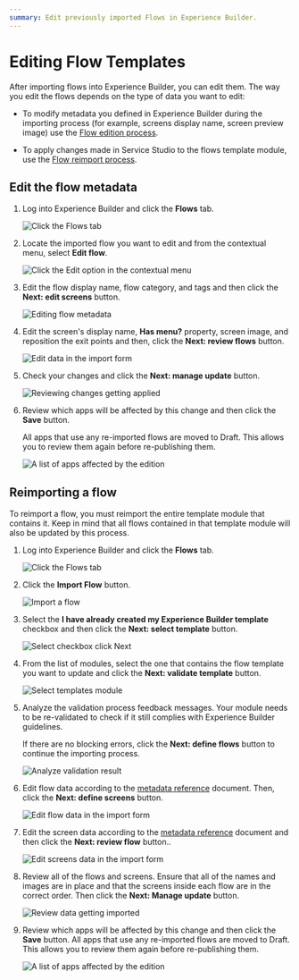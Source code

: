 ```yaml
---
summary: Edit previously imported Flows in Experience Builder.
---
```


# Editing Flow Templates

After importing flows into Experience Builder, you can edit them. The way you edit the flows depends on the type of data you want to edit:

* To modify metadata you defined in Experience Builder during the importing process (for example, screens display name, screen preview image) use the [Flow edition process](#edit-the-flow-metadata).

* To apply changes made in Service Studio to the flows template module, use the [Flow reimport process](#reimporting-a-flow).

## Edit the flow metadata

1. Log into Experience Builder and click the **Flows** tab.

    ![Click the Flows tab](images/flows-tab-eb.png)

1. Locate the imported flow you want to edit and from the contextual menu, select **Edit flow**.

    ![Click the Edit option in the contextual menu](images/edit-flow-eb.png)

1. Edit the flow display name,  flow category, and tags and then click the **Next: edit screens** button.

    ![Editing flow metadata](images/edit-wizard-flow-metadata-eb.png)

1. Edit the screen's display name, **Has menu?** property, screen image, and reposition the exit points and then, click the **Next: review flows** button.

    ![Edit data in the import form](images/set-additional-data-eb.png)

1. Check your changes and click the **Next: manage update** button.

    ![Reviewing changes getting applied](images/edit-wizard-review-eb.png)

1. Review which apps will be affected by this change and then click the **Save** button. 

    All apps that use any re-imported flows are moved to Draft. This allows you to review them again before re-publishing them.

    ![A list of apps affected by the edition](images/edit-wizard-manage-update-eb.png)

## Reimporting a flow

To reimport a flow, you must reimport the entire template module that contains it. Keep in mind that all flows contained in that template module will also be updated by this process.

1. Log into Experience Builder and click the **Flows** tab.

    ![Click the Flows tab](images/flows-tab-eb.png)

1. Click the **Import Flow** button.

    ![Import a flow](images/import-flows-button-eb.png)

1. Select the **I have already created my Experience Builder template** checkbox and then click the **Next: select template** button.

      ![Select checkbox click Next](images/module-template-created-eb.png)

1. From the list of modules, select the one that contains the flow template you want to update and click the **Next: validate template** button.

    ![Select templates module](images/select-application-eb.png)

1. Analyze the validation process feedback messages. Your module needs to be re-validated to check if it still complies with Experience Builder guidelines.

    If there are no blocking errors, click the **Next: define flows** button to continue the importing process.

    ![Analyze validation result](images/check-validation-eb.png)

1. Edit flow data according to the [metadata reference](metadata-if.md) document. Then, click the **Next: define screens** button.

    ![Edit flow data in the import form](images/eb-reimport-flow.png)

1. Edit the screen data according to the [metadata reference](metadata-if.md) document and then click the **Next: review flow** button..

    ![Edit screens data in the import form](images/reimport-screen-eb.png)

 1. Review all of the flows and screens. Ensure that all of the names and images are in place and that the screens inside each flow are in the correct order. Then click the **Next: Manage update** button.

    ![Review data getting imported](images/reimport-review-eb.png)

1. Review which apps will be affected by this change and then click the **Save** button. All apps that use any re-imported flows are moved to Draft. This allows you to review them again before re-publishing them.

    ![A list of apps affected by the edition](images/edit-wizard-manage-update-eb.png)
